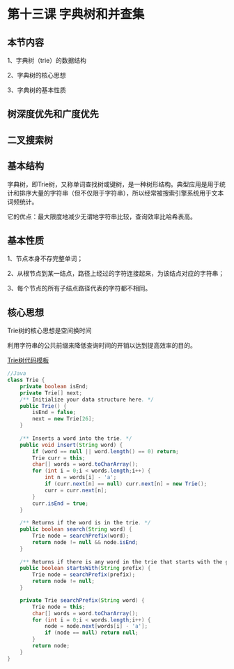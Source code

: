 # 第十三课 字典树和并查集

## 本节内容

1、字典树（trie）的数据结构

2、字典树的核心思想

3、字典树的基本性质

## 树深度优先和广度优先

## 二叉搜索树

## 基本结构

字典树，即Trie树，又称单词查找树或键树，是一种树形结构。典型应用是用于统计和排序大量的字符串（但不仅限于字符串），所以经常被搜索引擎系统用于文本词频统计。

它的优点：最大限度地减少无谓地字符串比较，查询效率比哈希表高。



## 基本性质

1、节点本身不存完整单词；

2、从根节点到某一结点，路径上经过的字符连接起来，为该结点对应的字符串；

3、每个节点的所有子结点路径代表的字符都不相同。



## 核心思想

Trie树的核心思想是空间换时间

利用字符串的公共前缀来降低查询时间的开销以达到提高效率的目的。

 

[Trie树代码模板](https://shimo.im/docs/DP53Y6rOwN8MTCQH/read)

~~~java
//Java
class Trie {
    private boolean isEnd;
    private Trie[] next;
    /** Initialize your data structure here. */
    public Trie() {
        isEnd = false;
        next = new Trie[26];
    }
    
    /** Inserts a word into the trie. */
    public void insert(String word) {
        if (word == null || word.length() == 0) return;
        Trie curr = this;
        char[] words = word.toCharArray();
        for (int i = 0;i < words.length;i++) {
            int n = words[i] - 'a';
            if (curr.next[n] == null) curr.next[n] = new Trie();
            curr = curr.next[n];
        }
        curr.isEnd = true;
    }
    
    /** Returns if the word is in the trie. */
    public boolean search(String word) {
        Trie node = searchPrefix(word);
        return node != null && node.isEnd;
    }
    
    /** Returns if there is any word in the trie that starts with the given prefix. */
    public boolean startsWith(String prefix) {
        Trie node = searchPrefix(prefix);
        return node != null;
    }

    private Trie searchPrefix(String word) {
        Trie node = this;
        char[] words = word.toCharArray();
        for (int i = 0;i < words.length;i++) {
            node = node.next[words[i] - 'a'];
            if (node == null) return null;
        }
        return node;
    }
}
~~~

